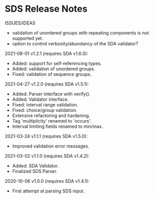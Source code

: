 # SDS Release Notes

ISSUES/IDEAS
- validation of unordered groups with repeating components is not supported yet.
- option to control verbosity/abundancy of the SDA validator?

2021-08-01 v1.2.1 (requires SDA v1.6.0):
- Added: support for self-referencing types.
- Added: validation of unordered groups.
- Fixed: validation of sequence groups.

2021-04-27 v1.2.0 (requires SDA v1.5.1):
- Added: Parser interface with verify().
- Added: Validator interface.
- Fixed: interval range validation.
- Fixed: choice/group validation.
- Extensive refactoring and hardening.
- Tag 'multiplicity' renamed to 'occurs'.
- Interval limiting fields renamed to min/max.

2021-03-24 v1.1.1 (requires SDA v1.5.0):
- Improved validation error messages.

2021-03-02 v1.1.0 (requires SDA v1.4.2):
- Added: SDA Validator.
- Finalized SDS Parser.

2020-10-06 v1.0.0 (requires SDA v1.4.1):
- First attempt at parsing SDS input.
